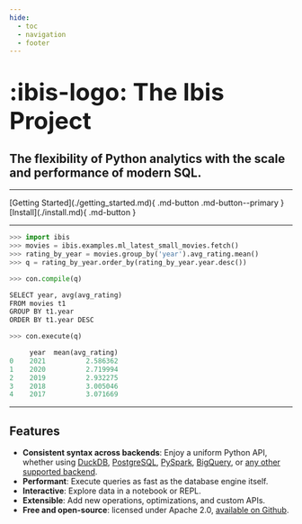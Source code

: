 ```yaml
---
hide:
  - toc
  - navigation
  - footer
---
```


# <span style="font-size: 1.5em; margin: 0">:ibis-logo: The Ibis Project</span>

## The flexibility of Python analytics with the scale and performance of modern SQL.

---

<div class="install-tutorial-button" markdown>
[Getting Started](./getting_started.md){ .md-button .md-button--primary }
[Install](./install.md){ .md-button }
</div>

---

```python title="Write high-level Python code"
>>> import ibis
>>> movies = ibis.examples.ml_latest_small_movies.fetch()
>>> rating_by_year = movies.group_by('year').avg_rating.mean()
>>> q = rating_by_year.order_by(rating_by_year.year.desc())
```

```py title="Compile to SQL"
>>> con.compile(q)

SELECT year, avg(avg_rating)
FROM movies t1
GROUP BY t1.year
ORDER BY t1.year DESC
```

```py title="Execute on multiple backends"
>>> con.execute(q)

     year  mean(avg_rating)
0    2021          2.586362
1    2020          2.719994
2    2019          2.932275
3    2018          3.005046
4    2017          3.071669
```

---

## Features

- **Consistent syntax across backends**: Enjoy a uniform Python API, whether using [DuckDB](https://duckdb.org), [PostgreSQL](https://postgresql.org), [PySpark](https://spark.apache.org/docs/latest/api/python/index.html), [BigQuery](https://cloud.google.com/bigquery/), or [any other supported backend](./backends/index.md).
- **Performant**: Execute queries as fast as the database engine itself.
- **Interactive**: Explore data in a notebook or REPL.
- **Extensible**: Add new operations, optimizations, and custom APIs.
- **Free and open-source**: licensed under Apache 2.0, [available on Github](https://github.com/ibis-project/ibis/blob/master/README.md).
